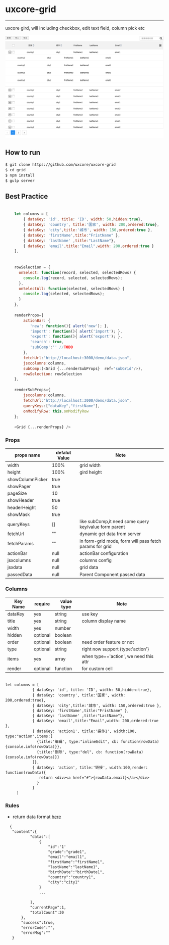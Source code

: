 # uxcore-grid

---

uxcore gird, will including checkbox, edit text field, column pick etc

![](demo/screenshot.png)

## How to run

```sh
$ git clone https://github.com/uxcore/uxcore-grid
$ cd grid
$ npm install
$ gulp server
```

## Best Practice

```javascript

	let columns = [
	    { dataKey: 'id', title: 'ID', width: 50,hidden:true},
	    { dataKey: 'country', title:'国家', width: 200,ordered:true},
	    { dataKey: 'city',title:'城市', width: 150,ordered:true },
	    { dataKey: 'firstName',title:"FristName" },  
	    { dataKey: 'lastName' ,title:"LastName"},
	    { dataKey: 'email',title:"Email",width: 200,ordered:true }
	],


	rowSelection = {
	  onSelect: function(record, selected, selectedRows) {
	    console.log(record, selected, selectedRows);
	  },
	  onSelectAll: function(selected, selectedRows) {
	    console.log(selected, selectedRows);
	  }
	},

	renderProps={
        actionBar: {
           'new': function(){ alert('new'); },
           'import': function(){ alert('import'); },
           'export': function(){ alert('export'); },
           'search': true,
           'subComp':'' //TODO
        },
        fetchUrl:"http://localhost:3000/demo/data.json",
        jsxcolumns:columns,
        subComp:(<Grid {...renderSubProps}  ref="subGrid"/>),
        rowSelection: rowSelection
	},
	
	renderSubProps={
        jsxcolumns:columns,
        fetchUrl:"http://localhost:3000/demo/data.json",
        queryKeys:["dataKey","firstName"],
        onModifyRow: this.onModifyRow
	};

	<Grid {...renderProps} />

```



### Props

props name       |  defalut Value  |  Note   | 
-----------      |  ------         | -----    |
width            |  100%           | grid width |
height           |  100%           | gird height |
showColumnPicker |  true           |   |
showPager        |  true           |   |
pageSize         |  10             |   |
showHeader       |  true           |   |
headerHeight     |  50             |   |
showMask         |  true           |   |
queryKeys        |  []             | like subComp,it need some query key/value form parent |
fetchUrl         |  ""             | dynamic get data from server |
fetchParams      |  ""             | in form-grid mode, form will pass fetch params for grid |
actionBar        |  null           | actionBar configuration |
jsxcolumns       |  null           | columns config |
jsxdata          |  null           | grid data |
passedData       |  null           | Parent Component passed data |



### Columns


Key Name       |  require  |  value type  | Note   | 
-----------    |  ------   | -- |-----    |
dataKey        |  yes      |  string   | use key |
title          |  yes      |  string  |column display name |
width          |  yes      |  number | |
hidden         |  optional |  boolean | |
order          |  optional |  boolean | need order feature or not |
type           |  optional |  string  | right now support {type:'action'} |
items          |  yes      |  array   | when type=='action', we need this attr |
render         |  optional |  function | for custom cell


```

let columns = [
            { dataKey: 'id', title: 'ID', width: 50,hidden:true},
            { dataKey: 'country', title:'国家', width: 200,ordered:true},
            { dataKey: 'city',title:'城市', width: 150,ordered:true },
            { dataKey: 'firstName',title:"FristName" },  
            { dataKey: 'lastName' ,title:"LastName"},
            { dataKey: 'email',title:"Email",width: 200,ordered:true },
            { dataKey: 'action1', title:'操作1', width:100, type:"action",items:[
              {title:'编辑', type:"inlineEdit", cb: function(rowData){console.info(rowData)}},
              {title:'删除', type:"del", cb: function(rowData){console.info(rowData)}}
            ]},
            { dataKey: 'action', title:'链接', width:100,render: function(rowData){
               return <div><a href="#">{rowData.email}</a></div>
              }
            }
     ]

```



### Rules

 * return data format [here](http://gitlab.alibaba-inc.com/alinw/yosemite/issues/18) 
 ```
   {
	"content":{
			"datas":[
				{	
					"id":'1'
					"grade":"grade1",
					"email":"email1",
					"firstName":"firstName1",
					"lastName":"lastName1",
					"birthDate":"birthDate1",
					"country":"country1",
					"city":"city1"
				}
				...
		
			],
			"currentPage":1,
			"totalCount":30
		},
		"success":true,
		"errorCode":"",
		"errorMsg":""
	}

 ```

